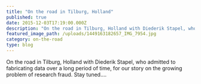 ```yaml
---
title: "On the road in Tilburg, Holland"
published: true
date: 2015-12-03T17:19:00.000Z
description: "On the road in Tilburg, Holland with Diederik Stapel, who admitted to fabricating data over a long period of time, for our story on the growing problem of research fraud. Stay tuned....​"
featured_image_path: /uploads/1449163182657_IMG_7954.jpg
category: on-the-road
type: blog
---
```


On the road in Tilburg, Holland with Diederik Stapel, who admitted to fabricating data over a long period of time, for our story on the growing problem of research fraud. Stay tuned....

